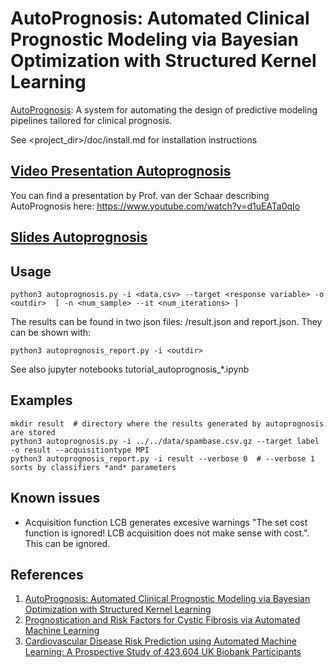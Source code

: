 # AutoPrognosis: Automated Clinical Prognostic Modeling via Bayesian Optimization with Structured Kernel Learning 

[AutoPrognosis](https://icml.cc/Conferences/2018/Schedule?showEvent=2050): A system for
automating the design of predictive modeling pipelines tailored for
clinical prognosis.

See <project_dir>/doc/install.md for installation instructions

## [Video Presentation Autoprognosis](https://www.youtube.com/watch?v=d1uEATa0qIo)

You can find a presentation by Prof. van der Schaar describing AutoPrognosis here:
https://www.youtube.com/watch?v=d1uEATa0qIo

## [Slides Autoprognosis](doc/AP_summary.pdf)

## Usage

```
python3 autoprognosis.py -i <data.csv> --target <response variable> -o <outdir>  [ -n <num_sample> --it <num_iterations> ]
```

The results can be found in two json files: <outdir>/result.json and <outdir>report.json. They can be shown with:

```
python3 autoprognosis_report.py -i <outdir>
```
See also jupyter notebooks tutorial_autoprognosis_*.ipynb

## Examples

```
mkdir result  # directory where the results generated by autoprognosis are stored
python3 autoprognosis.py -i ../../data/spambase.csv.gz --target label -o result --acquisitiontype MPI
python3 autoprognosis_report.py -i result --verbose 0  # --verbose 1 sorts by classifiers *and* parameters
```

## Known issues

- Acquisition function LCB generates excesive warnings "The set cost
  function is ignored! LCB acquisition does not make sense with
  cost.". This can be ignored.

## References
1. [AutoPrognosis: Automated Clinical Prognostic Modeling via Bayesian Optimization with Structured Kernel Learning](https://arxiv.org/abs/1802.07207)
2. [Prognostication and Risk Factors for Cystic Fibrosis via Automated Machine Learning](https://www.nature.com/articles/s41598-018-29523-2)
3. [Cardiovascular Disease Risk Prediction using Automated Machine Learning: A Prospective Study of 423,604 UK Biobank Participants](https://www.ncbi.nlm.nih.gov/pubmed/31091238)
